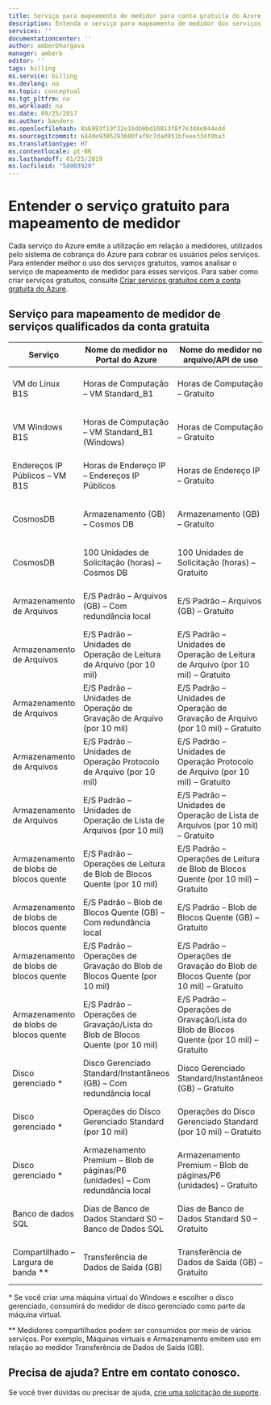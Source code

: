 ```yaml
---
title: Serviço para mapeamento de medidor para conta gratuita do Azure | Microsoft Docs
description: Entenda o serviço para mapeamento de medidor dos serviços incluídos na conta gratuita.
services: ''
documentationcenter: ''
author: amberbhargava
manager: amberb
editor: ''
tags: billing
ms.service: billing
ms.devlang: na
ms.topic: conceptual
ms.tgt_pltfrm: na
ms.workload: na
ms.date: 09/25/2017
ms.author: banders
ms.openlocfilehash: 8a6993f19f32e1bdb0bd10013f8f7e3dde844edd
ms.sourcegitcommit: 644de9305293600faf9c7dad951bfeee334f0ba3
ms.translationtype: HT
ms.contentlocale: pt-BR
ms.lasthandoff: 01/25/2019
ms.locfileid: "54903920"
---
```

# <a name="understand-free-service-to-meter-mapping"></a>Entender o serviço gratuito para mapeamento de medidor

Cada serviço do Azure emite a utilização em relação a medidores, utilizados pelo sistema de cobrança do Azure para cobrar os usuários pelos serviços. Para entender melhor o uso dos serviços gratuitos, vamos analisar o serviço de mapeamento de medidor para esses serviços. Para saber como criar serviços gratuitos, consulte [Criar serviços gratuitos com a conta gratuita do Azure](billing-create-free-services-included-free-account.md).

## <a name="service-to-meter-mapping-for-free-account-eligible-services"></a>Serviço para mapeamento de medidor de serviços qualificados da conta gratuita 

|    Serviço   | Nome do medidor no Portal do Azure | Nome do medidor no arquivo/API de uso | ID de medidor |
| ------------ | -------------------------- | -------------------------| -------- |
| VM do Linux B1S | Horas de Computação – VM Standard_B1 | Horas de Computação – Gratuito | 8260cba2-4437-47d1-a31e-2561cd370f50
| VM Windows B1S | Horas de Computação – VM Standard_B1 (Windows) | Horas de Computação – Gratuito | ff3e6fa5-ee46-478e-8d0e-b629f4f8a8ac
| Endereços IP Públicos – VM B1S  | Horas de Endereço IP – Endereços IP Públicos | Horas de Endereço IP – Gratuito | ae56b367-2708-4454-a3d9-2be7b2364ea1
| CosmosDB | Armazenamento (GB) – Cosmos DB | Armazenamento (GB) – Gratuito | 59c78b09-08e2-466a-9f3b-57a94c9e2f31
| CosmosDB | 100 Unidades de Solicitação (horas) – Cosmos DB | 100 Unidades de Solicitação (horas) – Gratuito | 5d638a6f-e221-41cf-ae3f-0f81d368cef6 
| Armazenamento de Arquivos | E/S Padrão – Arquivos (GB) – Com redundância local | E/S Padrão – Arquivos (GB) – Gratuito | a7f2aa67-b9a2-4593-a413-6ec86d6c8e5b
| Armazenamento de Arquivos | E/S Padrão – Unidades de Operação de Leitura de Arquivo (por 10 mil) | E/S Padrão – Unidades de Operação de Leitura de Arquivo (por 10 mil) – Gratuito | 6207404d-3389-4d20-9087-cc078ddc3fd9
| Armazenamento de Arquivos | E/S Padrão – Unidades de Operação de Gravação de Arquivo (por 10 mil) | E/S Padrão – Unidades de Operação de Gravação de Arquivo (por 10 mil) – Gratuito | 223d8004-d29a-46cf-b4f4-d2d34b12548b
| Armazenamento de Arquivos | E/S Padrão – Unidades de Operação Protocolo de Arquivo (por 10 mil) | E/S Padrão – Unidades de Operação Protocolo de Arquivo (por 10 mil) – Gratuito | a347d8cc-51d1-4a0e-b9eb-76f67566c3f5
| Armazenamento de Arquivos | E/S Padrão – Unidades de Operação de Lista de Arquivos (por 10 mil) | E/S Padrão – Unidades de Operação de Lista de Arquivos (por 10 mil) – Gratuito | e8ae79ad-c2ab-4d82-b226-dd3c33dfd40c
| Armazenamento de blobs de blocos quente | E/S Padrão – Operações de Leitura de Blob de Blocos Quente (por 10 mil) | E/S Padrão – Operações de Leitura de Blob de Blocos Quente (por 10 mil) – Gratuito |fd7cfa1e-026e-4be1-871b-1c2386e8902e
| Armazenamento de blobs de blocos quente | E/S Padrão – Blob de Blocos Quente (GB) – Com redundância local | E/S Padrão – Blob de Blocos Quente (GB) – Gratuito | 67a3a3fd-826f-42c1-8843-bffa14f0da13
| Armazenamento de blobs de blocos quente | E/S Padrão – Operações de Gravação do Blob de Blocos Quente (por 10 mil) | E/S Padrão – Operações de Gravação do Blob de Blocos Quente (por 10 mil) – Gratuito | b34bbb76-edce-4c2d-a288-81a2db1fea53
| Armazenamento de blobs de blocos quente  | E/S Padrão – Operações de Gravação/Lista do Blob de Blocos Quente (por 10 mil) | E/S Padrão – Operações de Gravação/Lista do Blob de Blocos Quente (por 10 mil) – Gratuito | 7e68cf36-1198-4d3b-baa7-86a74c5b3079
| Disco gerenciado *  | Disco Gerenciado Standard/Instantâneos (GB) – Com redundância local | Disco Gerenciado Standard/Instantâneos (GB) – Gratuito | ad94c237-52a5-4804-ae65-38c5bf85ef42
| Disco gerenciado *  | Operações do Disco Gerenciado Standard (por 10 mil) | Operações do Disco Gerenciado Standard (por 10 mil) – Gratuito | 82cc6ea4-0abd-43ac-acc0-ec34edf0f14c
| Disco gerenciado *  | Armazenamento Premium – Blob de páginas/P6 (unidades) – Com redundância local | Armazenamento Premium – Blob de páginas/P6 (unidades) – Gratuito | 2b98c168-27ca-4cc1-b509-e887dec87657
| Banco de dados SQL | Dias de Banco de Dados Standard S0 – Banco de Dados SQL | Dias de Banco de Dados Standard S0 – Gratuito | dd6b69d3-9be0-4a91-abff-2c58bbcafd1d
| Compartilhado – Largura de banda ** | Transferência de Dados de Saída (GB) | Transferência de Dados de Saída (GB) – Gratuito | 0fc067a1-65d2-46da-b24b-7a9cbe2c69bd

\* Se você criar uma máquina virtual do Windows e escolher o disco gerenciado, consumirá do medidor de disco gerenciado como parte da máquina virtual.

\** Medidores compartilhados podem ser consumidos por meio de vários serviços. Por exemplo, Máquinas virtuais e Armazenamento emitem uso em relação ao medidor Transferência de Dados de Saída (GB).

## <a name="need-help-contact-us"></a>Precisa de ajuda? Entre em contato conosco.

Se você tiver dúvidas ou precisar de ajuda, [crie uma solicitação de suporte](https://portal.azure.com/#blade/Microsoft_Azure_Support/HelpAndSupportBlade/newsupportrequest).
